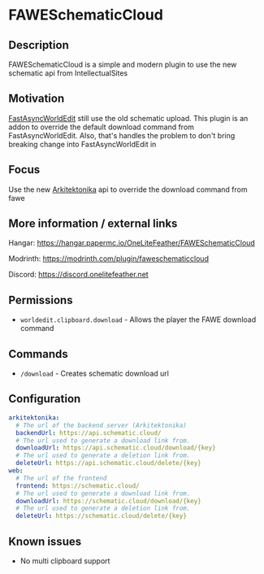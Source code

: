# FAWESchematicCloud

## Description
FAWESchematicCloud is a simple and modern plugin to use the new schematic api from IntellectualSites

## Motivation
[FastAsyncWorldEdit](https://github.com/IntellectualSites/FastAsyncWorldEdit) still use the old schematic upload. 
This plugin is an addon to override the default download command from FastAsyncWorldEdit.
Also, that's handles the problem to don't bring breaking change into FastAsyncWorldEdit in

## Focus
Use the new [Arkitektonika](https://github.com/IntellectualSites/Arkitektonika) api to override the download command from fawe

## More information / external links

Hangar: https://hangar.papermc.io/OneLiteFeather/FAWESchematicCloud

Modrinth: https://modrinth.com/plugin/faweschematiccloud

Discord: https://discord.onelitefeather.net

## Permissions
- `worldedit.clipboard.download` - Allows the player  the FAWE download command

## Commands
- `/download` - Creates schematic download url

## Configuration
```yaml
arkitektonika:
  # The url of the backend server (Arkitektonika)
  backendUrl: https://api.schematic.cloud/
  # The url used to generate a download link from.
  downloadUrl: https://api.schematic.cloud/download/{key}
  # The url used to generate a deletion link from.
  deleteUrl: https://api.schematic.cloud/delete/{key}
web:
  # The url of the frontend
  frontend: https://schematic.cloud/
  # The url used to generate a download link from.
  downloadUrl: https://schematic.cloud/download/{key}
  # The url used to generate a deletion link from.
  deleteUrl: https://schematic.cloud/delete/{key}

```

## Known issues
- No multi clipboard support